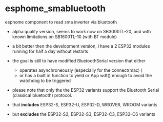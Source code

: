 # esphome_smabluetooth
esphome component to read sma inverter via bluetooth
- alpha quality version, seems to work now on SB3000TL-20, and with known limitations on SB1600TL-10 (with BT module)
- a bit better then the development version, i have a 2 ESP32 modules running for half a day without restarts
- the goal is still to have modified BluetoothSerial version that either
  - operates asynchroneously (especially for the connect(mac) )
  - or has a built in function to yield or App wdt() enough to avoid the watchdog to be triggered
 
- please note that only the the ESP32 variants support the Bluetooth Serial (classical bluetooth) protocol.
-   that **includes** ESP32-S, ESP32-U, ESP32-D, WROVER, WROOM variants
-   but **excludes** the ESP32-S2, ESP32-S3, ESP32-C3, ESP32-C6 variants
